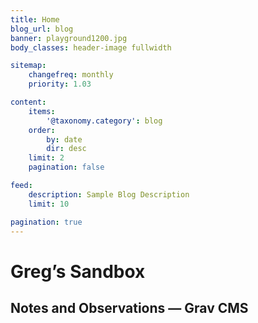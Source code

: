 ```yaml
---
title: Home
blog_url: blog
banner: playground1200.jpg
body_classes: header-image fullwidth

sitemap:
    changefreq: monthly
    priority: 1.03

content:
    items:
        '@taxonomy.category': blog
    order:
        by: date
        dir: desc
    limit: 2
    pagination: false

feed:
    description: Sample Blog Description
    limit: 10

pagination: true
---
```


# Greg&rsquo;s Sandbox
## Notes and Observations &mdash; Grav CMS
